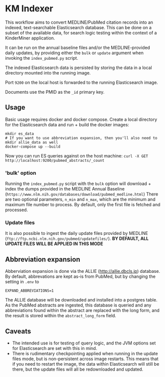 # KM Indexer

This workflow aims to convert MEDLINE/PubMed citation records into an indexed,
text-searchable Elasticsearch database. This can be done on a subset of the
available data, for search logic testing within the context of a KinderMiner
application.

It can be run on the annual baseline files and/or the MEDLINE-provided daily
updates, by providing either the `bulk` or `update` argument when invoking the 
`index_pubmed.py` script.

The indexed Elasticsearch data is persisted by storing the data in a local
directory mounted into the running image.

Port `9200` on the local host is forwarded to the running Elasticsearch image.

Documents use the PMID as the `_id` primary key.


## Usage
Basic usage requires docker and docker compose. Create a local directory for
the Elasticsearch data and run + build the docker images:

```
mkdir es_data
# If you want to use abbreviation expansion, then you'll also need to mkdir allie_data as well
docker-compose up --build
```
Now you can run ES queries against on the host machine: `curl -X GET http://localhost:9200/pubmed_abstracts/_count`

### 'bulk' option
Running the `index_pubmed.py` script with the `bulk` option will download + index
the dumps provided in the MEDLINE Annual Baseline
(`https://www.nlm.nih.gov/databases/download/pubmed_medline.html`)
There are two optional parameters, `n_min` and `n_max`, which are the minimum
and maximum file number to process. By default, only the first file is fetched
and processed.

### Update files
It is also possible to ingest the daily update files provided by MEDLINE
(`ftp://ftp.ncbi.nlm.nih.gov/pubmed/updatefiles/`). **BY DEFAULT, ALL UPDATE
FILES WILL BE APPLIED IN THIS MODE**

## Abbreviation expansion
Abberviation expansion is done via the ALLIE (http://allie.dbcls.jp) database.
By default, abbrevations are kept as-is from PubMed, but by changing the setting in `.env`
to 

```
EXPAND_ABBREVIATIONS=1
```

The ALLIE database will be downloaded and installed into a postgres table. As the PubMed abstracts are ingested, this database is queried and any abbreviations found within the abstract are replaced with the long form, and the result is stored within the `abstract_long_form` field.

## Caveats
- The intended use is for testing of query logic, and the JVM options set for
  Elasticsearch are set with this in mind.
- There is rudimentary checkpointing applied when running in the update files
  mode, but is non-persistent across image restarts. This means that if you
  need to restart the image, the data within Elasticsearch will still be there,
  but the update files will all be redownloaded and updated.
